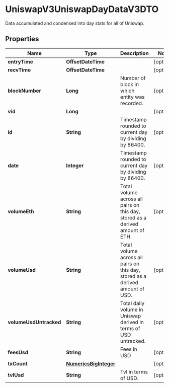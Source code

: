 

# UniswapV3UniswapDayDataV3DTO

Data accumulated and condensed into day stats for all of Uniswap.

## Properties

| Name | Type | Description | Notes |
|------------ | ------------- | ------------- | -------------|
|**entryTime** | **OffsetDateTime** |  |  [optional] |
|**recvTime** | **OffsetDateTime** |  |  [optional] |
|**blockNumber** | **Long** | Number of block in which entity was recorded. |  [optional] |
|**vid** | **Long** |  |  [optional] |
|**id** | **String** | Timestamp rounded to current day by dividing by 86400. |  [optional] |
|**date** | **Integer** | Timestamp rounded to current day by dividing by 86400. |  [optional] |
|**volumeEth** | **String** | Total volume across all pairs on this day, stored as a derived amount of ETH. |  [optional] |
|**volumeUsd** | **String** | Total volume across all pairs on this day, stored as a derived amount of USD. |  [optional] |
|**volumeUsdUntracked** | **String** | Total daily volume in Uniswap derived in terms of USD untracked. |  [optional] |
|**feesUsd** | **String** | Fees in USD |  [optional] |
|**txCount** | [**NumericsBigInteger**](NumericsBigInteger.md) |  |  [optional] |
|**tvlUsd** | **String** | Tvl in terms of USD. |  [optional] |



